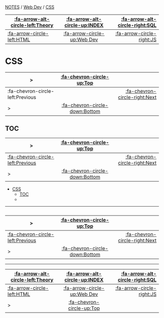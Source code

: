<nav id="top">

[NOTES](../Index.md) / [Web Dev](Index.md) / [CSS](CSS.md)

| [:fa-arrow-alt-circle-left:Theory](../Theory/Index.md) | [:fa-arrow-alt-circle-up:INDEX](../Index.md) | [:fa-arrow-alt-circle-right:SQL](../SQL/Index.md) |
| ------------------------------------------------------ | :------------------------------------------: | ------------------------------------------------: |
| [:fa-arrow-circle-left:HTML](HTML.md)                  | [:fa-arrow-circle-up:Web Dev](Index.md)      | [:fa-arrow-circle-right:JS](JS.md)                |

</nav>

# CSS

<nav>

| >                                | [:fa-chevron-circle-up:Top](#top)         |                                       |
| -------------------------------- | :---------------------------------------: | ------------------------------------: |
| :fa-chevron-circle-left:Previous |                                           | [:fa-chevron-circle-right:Next](#toc) |
| >                                | [:fa-chevron-circle-down:Bottom](#bottom) |                                       |

</nav>



## TOC

<nav>

| >                                        | [:fa-chevron-circle-up:Top](#top)         |                                    |
| ---------------------------------------- | :---------------------------------------: | ---------------------------------: |
| [:fa-chevron-circle-left:Previous](#css) |                                           | [:fa-chevron-circle-right:Next](#) |
| >                                        | [:fa-chevron-circle-down:Bottom](#bottom) |                                    |

</nav>

- [CSS](#css)
	- [TOC](#toc)
	- [](#)

---

## 

<nav>

| >                                        | [:fa-chevron-circle-up:Top](#top)         |                                    |
| ---------------------------------------- | :---------------------------------------: | ---------------------------------: |
| [:fa-chevron-circle-left:Previous](#toc) |                                           | [:fa-chevron-circle-right:Next](#) |
| >                                        | [:fa-chevron-circle-down:Bottom](#bottom) |                                    |

</nav>



---

<nav id="bottom">

| [:fa-arrow-alt-circle-left:Theory](../Theory/Index.md) | [:fa-arrow-alt-circle-up:INDEX](../Index.md) | [:fa-arrow-alt-circle-right:SQL](../SQL/Index.md) |
| ------------------------------------------------------ | :------------------------------------------: | ------------------------------------------------: |
| [:fa-arrow-circle-left:HTML](HTML.md)                  | [:fa-arrow-circle-up:Web Dev](Index.md)      | [:fa-arrow-circle-right:JS](JS.md)                |
| >                                                      | [:fa-chevron-circle-up:Top](#top)            |                                                   |

</nav>